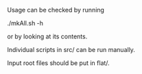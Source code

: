 Usage can be checked by running 

./mkAll.sh -h

or by looking at its contents.

Individual scripts in src/ can be run manually. 

Input root files should be put in flat/. 
